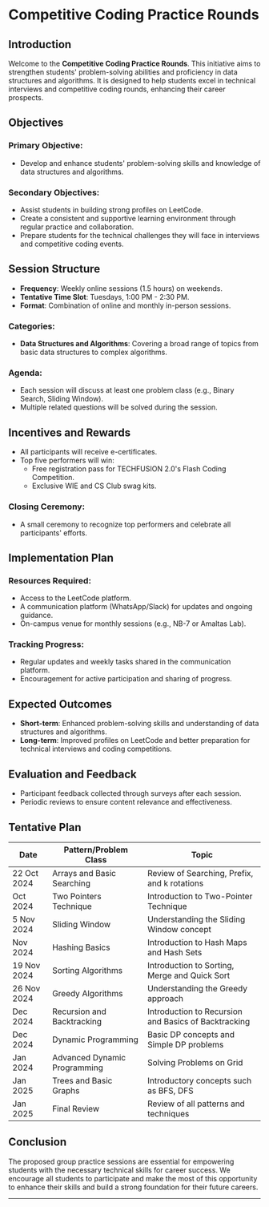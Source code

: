 # Competitive Coding Practice Rounds

## Introduction
Welcome to the **Competitive Coding Practice Rounds**.
This initiative aims to strengthen students' problem-solving abilities and proficiency in data structures and algorithms. It is designed to help students excel in technical interviews and competitive coding rounds, enhancing their career prospects.

## Objectives
### Primary Objective:
- Develop and enhance students' problem-solving skills and knowledge of data structures and algorithms.

### Secondary Objectives:
- Assist students in building strong profiles on LeetCode.
- Create a consistent and supportive learning environment through regular practice and collaboration.
- Prepare students for the technical challenges they will face in interviews and competitive coding events.

## Session Structure
- **Frequency**: Weekly online sessions (1.5 hours) on weekends.
- **Tentative Time Slot**: Tuesdays, 1:00 PM - 2:30 PM.
- **Format**: Combination of online and monthly in-person sessions.

### Categories:
- **Data Structures and Algorithms**: Covering a broad range of topics from basic data structures to complex algorithms.

### Agenda:
- Each session will discuss at least one problem class (e.g., Binary Search, Sliding Window).
- Multiple related questions will be solved during the session.

## Incentives and Rewards
- All participants will receive e-certificates.
- Top five performers will win:
  - Free registration pass for TECHFUSION 2.0's Flash Coding Competition.
  - Exclusive WIE and CS Club swag kits.

### Closing Ceremony:
- A small ceremony to recognize top performers and celebrate all participants' efforts.

## Implementation Plan
### Resources Required:
- Access to the LeetCode platform.
- A communication platform (WhatsApp/Slack) for updates and ongoing guidance.
- On-campus venue for monthly sessions (e.g., NB-7 or Amaltas Lab).

### Tracking Progress:
- Regular updates and weekly tasks shared in the communication platform.
- Encouragement for active participation and sharing of progress.

## Expected Outcomes
- **Short-term**: Enhanced problem-solving skills and understanding of data structures and algorithms.
- **Long-term**: Improved profiles on LeetCode and better preparation for technical interviews and coding competitions.

## Evaluation and Feedback
- Participant feedback collected through surveys after each session.
- Periodic reviews to ensure content relevance and effectiveness.

## Tentative Plan

| Date           | Pattern/Problem Class         | Topic                                                 |
|----------------|-------------------------------|-------------------------------------------------------|
| 22 Oct 2024    | Arrays and Basic Searching    | Review of Searching, Prefix, and k rotations         |
| Oct 2024       | Two Pointers Technique        | Introduction to Two-Pointer Technique                 |
| 5 Nov 2024     | Sliding Window                | Understanding the Sliding Window concept              |
| Nov 2024       | Hashing Basics                | Introduction to Hash Maps and Hash Sets               |
| 19 Nov 2024    | Sorting Algorithms            | Introduction to Sorting, Merge and Quick Sort        |
| 26 Nov 2024    | Greedy Algorithms             | Understanding the Greedy approach                     |
| Dec 2024       | Recursion and Backtracking     | Introduction to Recursion and Basics of Backtracking  |
| Dec 2024       | Dynamic Programming           | Basic DP concepts and Simple DP problems              |
| Jan 2024       | Advanced Dynamic Programming  | Solving Problems on Grid                              |
| Jan 2025       | Trees and Basic Graphs       | Introductory concepts such as BFS, DFS               |
| Jan 2025       | Final Review                 | Review of all patterns and techniques                 |

## Conclusion
The proposed group practice sessions are essential for empowering students with the necessary technical skills for career success. 
We encourage all students to participate and make the most of this opportunity to enhance their skills and build a strong foundation for their future careers.

---

